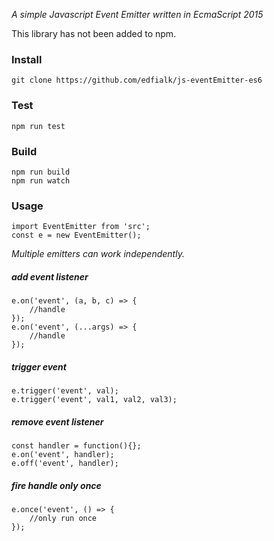 *A simple Javascript Event Emitter written in EcmaScript 2015*


This library has not been added to npm.


### Install

    git clone https://github.com/edfialk/js-eventEmitter-es6

### Test

    npm run test
    
### Build

    npm run build
    npm run watch

### Usage

    import EventEmitter from 'src';
    const e = new EventEmitter();

*Multiple emitters can work independently.*

##### add event listener

    e.on('event', (a, b, c) => {
        //handle
    });
    e.on('event', (...args) => {
        //handle
    });

##### trigger event

    e.trigger('event', val);
    e.trigger('event', val1, val2, val3);

##### remove event listener

    const handler = function(){};
    e.on('event', handler);
    e.off('event', handler);

##### fire handle only once

    e.once('event', () => {
        //only run once
    });

